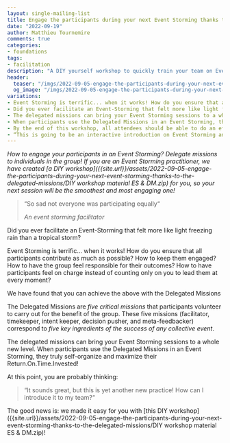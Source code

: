 ```yaml
---
layout: single-mailing-list
title: Engage the participants during your next Event Storming thanks to the Delegated Missions
date: "2022-09-19"
author: Matthieu Tournemire
comments: true
categories:
- foundations
tags:
- facilitation
description: "A DIY yourself workshop to quickly train your team on Event Storming and the Delegated Missions."
header:
  teaser: "/imgs/2022-09-05-engage-the-participants-during-your-next-event-storming-thanks-to-the-delegated-missions/ES-DM-teaser72.png"
  og_image: "/imgs/2022-09-05-engage-the-participants-during-your-next-event-storming-thanks-to-the-delegated-missions/ES-DM-og250.PNG"
variations:
- Event Storming is terrific... when it works! How do you ensure that all participants contribute as much as possible? Use this DIY workshop #eventStorming #ddd #eventStormingJournal #facilitation
- Did you ever facilitate an Event-Storming that felt more like light freezing rain than a tropical storm? This DIY workshop might help. #eventStorming #ddd #eventStormingJournal #facilitation
- The delegated missions can bring your Event Storming sessions to a whole new level. Get your team ready with this DIY workshop. #eventStorming #ddd #eventStormingJournal #facilitation
- When participants use the Delegated Missions in an Event Storming, they truly self-organize and maximize their Return.On.Time.Invested! This DIY workshop will help your team get there. #eventStorming #ddd #eventStormingJournal #facilitation
- By the end of this workshop, all attendees should be able to do an efficient event storming session thanks to the delegated missions. Curious to know more? Download the free instructions! #eventStorming #ddd #eventStormingJournal #facilitation
- “This is going to be an interactive introduction on Event Storming and Delegated Missions. After this short training, you will be able to apply these 2 collaborative techniques” #eventStorming #ddd #eventStormingJournal #facilitation
---
```

_How to engage your participants in an Event Storming? Delegate missions to individuals in the group! If you are an Event Storming practitioner, we have created  [a DIY workshop]({{site.url}}/assets/2022-09-05-engage-the-participants-during-your-next-event-storming-thanks-to-the-delegated-missions/DIY workshop material ES & DM.zip) for you, so your next session will be the smoothest and most engaging one!_

>“So sad not everyone was participating equally“
>
>_An event storming facilitator_

Did you ever facilitate an Event-Storming that felt more like light freezing rain than a tropical storm?

Event Storming is terrific... when it works! How do you ensure that all participants contribute as much as possible? How to keep them engaged? How to have the group feel responsible for their outcomes? How to have participants feel on charge instead of counting only on you to lead them at every moment?

We have found that you can achieve the above with the Delegated Missions 

The Delegated Missions are _five critical missions_ that participants volunteer to carry out for the benefit of the group. These five missions (facilitator, timekeeper, intent keeper, decision pusher, and meta-feedbacker) correspond to _five key ingredients of the success of any collective event_.

The delegated missions can bring your Event Storming sessions to a whole new level. When participants use the Delegated Missions in an Event Storming, they truly self-organize and maximize their Return.On.Time.Invested!

At this point, you are probably thinking:

>“It sounds great, but this is yet another new practice! How can I introduce it to my team?“

The good news is: we made it easy for you with [this DIY workshop]({{site.url}}/assets/2022-09-05-engage-the-participants-during-your-next-event-storming-thanks-to-the-delegated-missions/DIY workshop material ES & DM.zip)!

